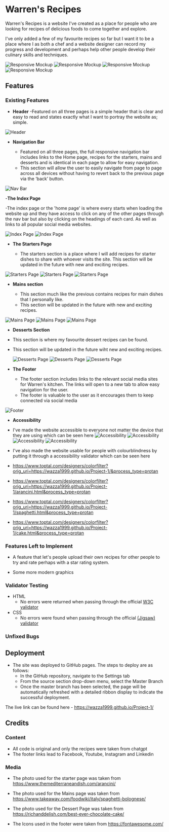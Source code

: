 # Warren's Recipes

Warren's Recipes is a website I've created as a place for people who are looking for recipes of delicious foods to come together and explore.

I've only added a few of my favourite recipes so far but I want it to be a place where I as both a chef and a website designer can record my progress and development and perhaps help other people develop their culinary skills and techniques.

![Responsive Mockup](https://github.com/Wazza1999/Project-1/blob/main/assets/media/index-mockup.JPG)
![Responsive Mockup](https://github.com/Wazza1999/Project-1/blob/main/assets/media/arancini-mockup.JPG)
![Responsive Mockup](https://github.com/Wazza1999/Project-1/blob/main/assets/media/spagbol-mockup.JPG)
![Responsive Mockup](https://github.com/Wazza1999/Project-1/blob/main/assets/media/cake-mockup.JPG)

## Features

### Existing Features

- **Header**
-Featured on all three pages is a simple header that is clear and easy to read and states exactly what I want to portray the website as; simple.

![Header](https://github.com/Wazza1999/Project-1/blob/main/assets/media/header.JPG)

- **Navigation Bar**

  - Featured on all three pages, the full responsive navigation bar includes links to the Home page, recipes for the starters, mains and desserts and is identical in each page to allow for easy navigation.
  - This section will allow the user to easily navigate from page to page across all devices without having to revert back to the previous page via the ‘back’ button.

![Nav Bar](https://github.com/Wazza1999/Project-1/blob/main/assets/media/nav-bar.JPG)

-**The Index Page**

-The index page or the 'home page' is where every starts when loading the website up and they have access to click on any of the other pages through the nav bar but also by clicking on the headings of each card. As well as links to all popular social media websites.

![Index Page](https://github.com/Wazza1999/Project-1/blob/main/assets/media/index1page.JPG)
![Index Page](https://github.com/Wazza1999/Project-1/blob/main/assets/media/index2page.JPG)

- **The Starters Page**

  - The starters section is a place where I will add recipes for starter dishes to share with whoever visits the site.
    This section will be updated in the future with new and exciting recipes.

![Starters Page](https://github.com/Wazza1999/Project-1/blob/main/assets/media/arancini1page.JPG)
![Starters Page](https://github.com/Wazza1999/Project-1/blob/main/assets/media/arancini2page.JPG)
![Starters Page](https://github.com/Wazza1999/Project-1/blob/main/assets/media/arancini3page.JPG)

- **Mains section**

  - This section much like the previous contains recipes for main dishes that I personally like.
  - This section will be updated in the future with new and exciting recipes.

![Mains Page](https://github.com/Wazza1999/Project-1/blob/main/assets/media/main1page.png)
![Mains Page](https://github.com/Wazza1999/Project-1/blob/main/assets/media/main2page.png)
![Mains Page](https://github.com/Wazza1999/Project-1/blob/main/assets/media/main3page.png)

- **Desserts Section**

- This section is where my favourite dessert recipes can be found.
- This section will be updated in the future wiht new and exciting recipes.

  ![Desserts Page](https://github.com/Wazza1999/Project-1/blob/main/assets/media/cake1page.JPG)
  ![Desserts Page](https://github.com/Wazza1999/Project-1/blob/main/assets/media/cake2page.JPG)
  ![Desserts Page](https://github.com/Wazza1999/Project-1/blob/main/assets/media/cake3page.JPG)

- **The Footer**

  - The footer section includes links to the relevant social media sites for Warren's kitchen. The links will open to a new tab to allow easy navigation for the user.
  - The footer is valuable to the user as it encourages them to keep connected via social media

![Footer](https://github.com/Wazza1999/Project-1/blob/main/assets/media/footer.JPG)

- **Accessibility**

- I've made the website accessible to everyone not matter the device that they are using which can be seen here
  ![Accessibility](https://github.com/Wazza1999/Project-1/blob/main/assets/media/index-accessibility.JPG)
  ![Accessibility](https://github.com/Wazza1999/Project-1/blob/main/assets/media/arancini-accessibility.JPG)
  ![Accessibility](https://github.com/Wazza1999/Project-1/blob/main/assets/media/spagbol-accessibility.JPG)
  ![Accessibility](https://github.com/Wazza1999/Project-1/blob/main/assets/media/cake-accessibility.JPG)

- I've also made the website usable for people with colourblindness by putting it through a accessibility validator which can be seen here
- https://www.toptal.com/designers/colorfilter?orig_uri=https://wazza1999.github.io/Project-1/&process_type=protan
- https://www.toptal.com/designers/colorfilter?orig_uri=https://wazza1999.github.io/Project-1/arancini.html&process_type=protan
- https://www.toptal.com/designers/colorfilter?orig_uri=https://wazza1999.github.io/Project-1/spaghetti.html&process_type=protan
- https://www.toptal.com/designers/colorfilter?orig_uri=https://wazza1999.github.io/Project-1/cake.html&process_type=protan

### Features Left to Implement

- A feature that let's people upload their own recipes for other people to try and rate perhaps with a star rating system.

- Some more modern graphics

### Validator Testing

- HTML
  - No errors were returned when passing through the official [W3C validator](https://github.com/Wazza1999/Project-1/blob/main/assets/media/w3c.png)
- CSS
  - No errors were found when passing through the official [(Jigsaw) validator](https://github.com/Wazza1999/Project-1/blob/main/assets/media/cssw3c.png)

### Unfixed Bugs

## Deployment

- The site was deployed to GitHub pages. The steps to deploy are as follows:
  - In the GitHub repository, navigate to the Settings tab
  - From the source section drop-down menu, select the Master Branch
  - Once the master branch has been selected, the page will be automatically refreshed with a detailed ribbon display to indicate the successful deployment.

The live link can be found here - https://wazza1999.github.io/Project-1/

## Credits

### Content

- All code is original and only the recipes were taken from chatgpt
- The footer links lead to Facebook, Youtube, Instagram and Linkedin

### Media

- The photo used for the starter page was taken from https://www.themediterraneandish.com/arancini/
- The photo used for the Mains page was taken from https://www.takeaway.com/foodwiki/italy/spaghetti-bolognese/
- The photo used for the Dessert Page was taken from https://richanddelish.com/best-ever-chocolate-cake/

- The Icons used in the footer were taken from https://fontawesome.com/
